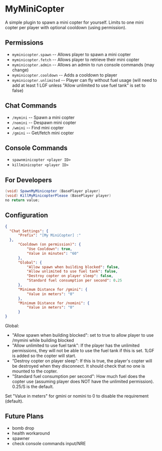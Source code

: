 # MyMiniCopter
A simple plugin to spawn a mini copter for yourself. Limits to one mini copter per player with optional cooldown (using permission).

## Permissions

- `myminicopter.spawn` -- Allows player to spawn a mini copter
- `myminicopter.fetch`    -- Allows player to retrieve their mini copter
- `myminicopter.admin`  -- Allows an admin to run console commands (may change)
- `myminicopter.cooldown` -- Adds a cooldown to player
- `myminicopter.unlimited` -- Player can fly without fuel usage (will need to add at least 1 LGF unless "Allow unlimited to use fuel tank" is set to false)

## Chat Commands

- `/mymini` -- Spawn a mini copter
- `/nomini` -- Despawn mini copter
- `/wmini`   -- Find mini copter
- `/gmini`    -- Get/fetch mini copter

## Console Commands

- `spawnminicopter <player ID>`
- `killminicopter <player ID>`

## For Developers

```csharp
(void) SpawnMyMinicopter (BasePlayer player)
(void) KillMyMinicopterPlease (BasePlayer player)
no return value;
```

## Configuration

```json
{
  "Chat Settings": {
      "Prefix": "[My MiniCopter] :"
  },
      "Cooldown (on permission)": {
          "Use Cooldown": true,
          "Value in minutes": "60"
      },
      "Global": {
          "Allow spawn when building blocked": false,
          "Allow unlimited to use fuel tank": false,
          "Destroy copter on player sleep": false,
          "Standard fuel consumption per second": 0.25
      },
      "Minimum Distance for /gmini": {
          "Value in meters": "0"
      },
      "Minimum Distance for /nomini": {
          "Value in meters": "0"
      }
}
```
Global:

- "Allow spawn when building blocked": set to true to allow player to use /mymini while building blocked
- "Allow unlimited to use fuel tank": If the player has the unlimited permissions, they will not be able to use the fuel tank if this is set.  1LGF is added so the copter will start.
- "Destroy copter on player sleep": If this is true, the player's copter will be destroyed when they disconnect.  It should check that no one is mounted to the copter.
- "Standard fuel consumption per second": How much fuel does the copter use (assuming player does NOT have the unlimited permission).  0.25/S is the default.

Set "Value in meters" for gmini or nomini to 0 to disable the requirement (default).

## Future Plans

* bomb drop
* health workaround
* spawner
* check console commands input/NRE
